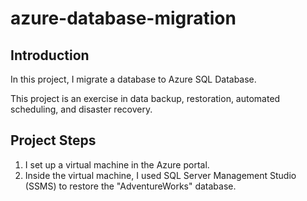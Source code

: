 # azure-database-migration

## Introduction

In this project, I migrate a database to Azure SQL Database. 

This project is an exercise in data backup, restoration, automated scheduling, and disaster recovery.

## Project Steps

1. I set up a virtual machine in the Azure portal.
1. Inside the virtual machine, I used SQL Server Management Studio (SSMS) to restore the "AdventureWorks" database.
